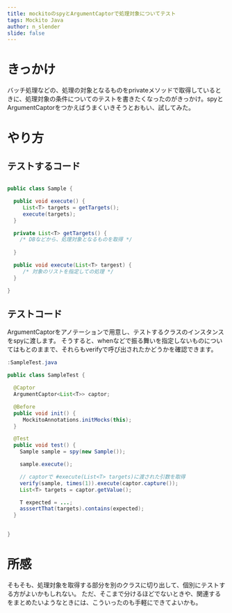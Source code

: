 ```yaml
---
title: mockitoのspyとArgumentCaptorで処理対象についてテスト
tags: Mockito Java
author: n_slender
slide: false
---
```

# きっかけ

バッチ処理などの、処理の対象となるものをprivateメソッドで取得しているときに、処理対象の条件についてのテストを書きたくなったのがきっかけ。spyとArgumentCaptorをつかえばうまくいきそうとおもい、試してみた。

# やり方

## テストするコード

```java:Sample.java

public class Sample {

  public void execute() {
     List<T> targets = getTargets();
     execute(targets);
  }  

  private List<T> getTargets() {
    /* DBなどから、処理対象となるものを取得 */
    
  }

  public void execute(List<T> targest) {
     /* 対象のリストを指定しての処理 */
  }

}

```

## テストコード

ArgumentCaptorをアノテーションで用意し、テストするクラスのインスタンスをspyに渡します。
そうすると、whenなどで振る舞いを指定しないものについてはもとのままで、それらもverifyで呼び出されたかどうかを確認できます。

```java
:SampleTest.java

public class SampleTest {

  @Captor
  ArgumentCaptor<List<T>> captor;

  @Before
  public void init() {
     MockitoAnnotations.initMocks(this);
  } 

  @Test
  public void test() {
    Sample sample = spy(new Sample());

    sample.execute();

    // captorで #execute(List<T> targets)に渡された引数を取得
    verify(sample, times(1)).execute(captor.capture());
    List<T> targets = captor.getValue();

    T expected = ...;
    asssertThat(targets).contains(expected);    
  }
   

}

```

# 所感

そもそも、処理対象を取得する部分を別のクラスに切り出して、個別にテストする方がよいかもしれない。
ただ、そこまで分けるほどでないときや、関連するをまとめたいようなときには、こういったのも手軽にできてよいかも。

